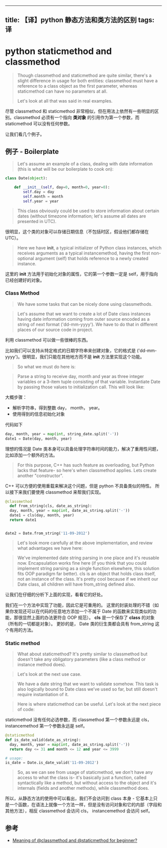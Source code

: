 
---
title: 【译】python 静态方法和类方法的区别
tags: 译
---
# python staticmethod and classmethod

>Though classmethod and staticmethod are quite similar, there's a slight difference in usage for both entities: classmethod must have a reference to a class object as the first parameter, whereas staticmethod can have no parameters at all.
>
>Let's look at all that was said in real examples.

尽管 classmethod 和 staticmethod 非常相似，但在用法上依然有一些明显的区别。classmethod 必须有一个指向 **类对象** 的引用作为第一个参数，而 staticmethod 可以没有任何参数。

让我们看几个例子。


## 例子 - Boilerplate

> Let's assume an example of a class, dealing with date information (this is what will be our boilerplate to cook on):

```python
class Date(object):

    def __init__(self, day=0, month=0, year=0):
        self.day = day
        self.month = month
        self.year = year

```
> This class obviously could be used to store information about certain dates (without timezone information; let's assume all dates are presented in UTC).

很明显，这个类的对象可以存储日期信息（不包括时区，假设他们都存储在 UTC）。


> Here we have __init__, a typical initializer of Python class instances, which receives arguments as a typical instancemethod, having the first non-optional argument (self) that holds reference to a newly created instance.

这里的 __init__ 方法用于初始化对象的属性，它的第一个参数一定是 self，用于指向已经创建好的对象。

### Class Method

> We have some tasks that can be nicely done using classmethods.

>Let's assume that we want to create a lot of Date class instances having date information coming from outer source encoded as a string of next format ('dd-mm-yyyy'). We have to do that in different places of our source code in project.

利用 classmethod 可以做一些很棒的东西。

比如我们可以支持从特定格式的日期字符串来创建对象，它的格式是 ('dd-mm-yyyy')。很明显，我们只能在其他地方而不是 __init__ 方法里实现这个功能。

> So what we must do here is:

> Parse a string to receive day, month and year as three integer variables or a 3-item tuple consisting of that variable.
Instantiate Date by passing those values to initialization call.
This will look like:

大概步骤：
* 解析字符串，得到整数 day， month， year。
* 使用得到的信息初始化对象

代码如下
```python
day, month, year = map(int, string_date.split('-'))
date1 = Date(day, month, year)

```
理想的情况是 Date 类本身可以具备处理字符串时间的能力，解决了重用性问题，比如添加一个额外的方法。

> For this purpose, C++ has such feature as overloading, but Python lacks that feature- so here's when classmethod applies. Lets create another "constructor".

C++ 可以方便的使用重载来解决这个问题，但是 python 不具备类似的特性。 所以接下来我们要使用 classmethod 来帮我们实现。

```python
@classmethod
  def from_string(cls, date_as_string):
  day, month, year = map(int, date_as_string.split('-'))
  date1 = cls(day, month, year)
  return date1


date2 = Date.from_string('11-09-2012')
```

> Let's look more carefully at the above implementation, and review what advantages we have here:

> We've implemented date string parsing in one place and it's reusable now.
Encapsulation works fine here (if you think that you could implement string parsing as a single function elsewhere, this solution fits OOP paradigm far better).
cls is an object that holds class itself, not an instance of the class. It's pretty cool because if we inherit our Date class, all children will have from_string defined also.

让我们在仔细的分析下上面的实现，看看它的好处。

我们在一个方法中实现了功能，因此它是可重用的。 这里的封装处理的不错（如果你发现还可以在代码的任意地方添加一个不属于 Date 的函数来实现类似的功能，那很显然上面的办法更符合 OOP 规范）。 **cls** 是一个保存了 **class** 的对象（所有的一切都是对象）。 更妙的是， Date 类的衍生类都会具有 from_string 这个有用的方法。

### Static method

> What about staticmethod? It's pretty similar to classmethod but doesn't take any obligatory parameters (like a class method or instance method does).

> Let's look at the next use case.

> We have a date string that we want to validate somehow. This task is also logically bound to Date class we've used so far, but still doesn't require instantiation of it.

> Here is where staticmethod can be useful. Let's look at the next piece of code:

staticmethod 没有任何必选参数，而 classmethod 第一个参数永远是 cls， instancemethod 第一个参数永远是 self。

```python
@staticmethod
def is_date_valid(date_as_string):
  day, month, year = map(int, date_as_string.split('-'))
  return day <= 31 and month <= 12 and year <= 3999

# usage:
is_date = Date.is_date_valid('11-09-2012')
```
> So, as we can see from usage of staticmethod, we don't have any access to what the class is- it's basically just a function, called syntactically like a method, but without access to the object and it's internals (fields and another methods), while classmethod does.

所以，从静态方法的使用中可以看出，我们不会访问到 class 本身 - 它基本上只是一个函数，在语法上就像一个方法一样，但是没有访问对象和它的内部（字段和其他方法），相反 classmethod 会访问 cls， instancemethod 会访问 self。

## 参考
* [Meaning of @classmethod and @staticmethod for beginner?](https://stackoverflow.com/questions/12179271/meaning-of-classmethod-and-staticmethod-for-beginner)
